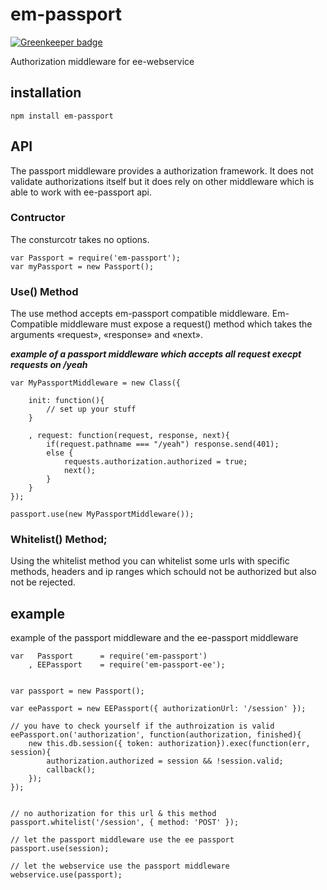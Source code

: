 # em-passport

[![Greenkeeper badge](https://badges.greenkeeper.io/eventEmitter/em-passport.svg)](https://greenkeeper.io/)

Authorization middleware for ee-webservice

## installation

	npm install em-passport

## API

The passport middleware provides a authorization framework. It does not validate authorizations itself but it does rely on other middleware which is able to work with ee-passport api.

### Contructor

The consturcotr takes no options.

	var Passport = require('em-passport');
	var myPassport = new Passport();

### Use() Method

The use method accepts em-passport compatible middleware. Em-Compatible middleware must expose a request() method which takes the arguments «request», «response» and «next».

***example of a passport middleware which accepts all request execpt requests on /yeah***

	var MyPassportMiddleware = new Class({

		init: function(){
			// set up your stuff
		}

		, request: function(request, response, next){
			if(request.pathname === "/yeah") response.send(401);
			else {
				requests.authorization.authorized = true;
				next();
			}
		}
	});

	passport.use(new MyPassportMiddleware());

### Whitelist() Method;

Using the whitelist method you can whitelist some urls with specific methods, headers and ip ranges which schould not be authorized but also not be rejected.

## example

example of the passport middleware and the ee-passport middleware

	var   Passport 		= require('em-passport')
		, EEPassport 	= require('em-passport-ee');


	var passport = new Passport();

	var eePassport = new EEPassport({ authorizationUrl: '/session' });

	// you have to check yourself if the authroization is valid
	eePassport.on('authorization', function(authorization, finished){
		new this.db.session({ token: authorization}).exec(function(err, session){
			authorization.authorized = session && !session.valid;
			callback();
		});
	});


	// no authorization for this url & this method
	passport.whitelist('/session', { method: 'POST' });

	// let the passport middleware use the ee passport
	passport.use(session);

	// let the webservice use the passport middleware
	webservice.use(passport);